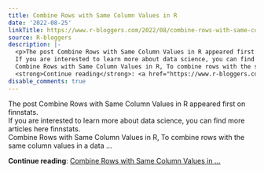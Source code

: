 ```yaml
---
title: Combine Rows with Same Column Values in R
date: '2022-08-25'
linkTitle: https://www.r-bloggers.com/2022/08/combine-rows-with-same-column-values-in-r/
source: R-bloggers
description: |-
  <p>The post Combine Rows with Same Column Values in R appeared first on finnstats.<br />
  If you are interested to learn more about data science, you can find more articles here finnstats.<br />
  Combine Rows with Same Column Values in R, To combine rows with the same column values in a data ...</p>
  <strong>Continue reading</strong>: <a href="https://www.r-bloggers.com/2022/08/combine-rows-with-same-column-values-in-r/">Combine Rows with Same Column Values in ...
disable_comments: true
---
```

<p>The post Combine Rows with Same Column Values in R appeared first on finnstats.<br />
If you are interested to learn more about data science, you can find more articles here finnstats.<br />
Combine Rows with Same Column Values in R, To combine rows with the same column values in a data ...</p>
<strong>Continue reading</strong>: <a href="https://www.r-bloggers.com/2022/08/combine-rows-with-same-column-values-in-r/">Combine Rows with Same Column Values in ...
